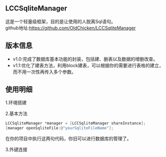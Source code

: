 ## LCCSqliteManager
这是一个轻量级框架，目的是让使用的人脱离Sql语句。<br>
github地址:https://github.com/OldChicken/LCCSqliteManager


## 版本信息
* v1.0:完成了数据库基本功能的封装，包括建、删表以及数据的增删改查。<br>
* v1.1:优化了建表方法，利用block建表，可以根据你的需要进行表格的建立，而不用一次性再传入多个参数。

## 使用明细
1.环境搭建

2.基本方法
```Objective-C
LCCSqliteManager *manager = [LCCSqliteManager shareInstance];  
[manager openSqliteFile:@"yourSqliteFileName"];
```

在你的项目中执行这两句代码，你旧可以进行数据库的管理了。

3.外键连接

